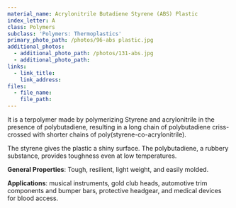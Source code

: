 ```yaml
---
material_name: Acrylonitrile Butadiene Styrene (ABS) Plastic
index_letter: A
class: Polymers
subclass: 'Polymers: Thermoplastics'
primary_photo_path: /photos/96-abs plastic.jpg
additional_photos:
  - additional_photo_path: /photos/131-abs.jpg
  - additional_photo_path:
links:
  - link_title:
    link_address:
files:
  - file_name:
    file_path:
---
```



It is a terpolymer made by polymerizing Styrene and acrylonitrile in the presence of polybutadiene, resulting in a long chain of polybutadiene criss-crossed with shorter chains of poly(styrene-co-acrylonitrile).

The styrene gives the plastic a shiny surface. The polybutadiene, a rubbery substance, provides toughness even at low temperatures.

**General Properties**: Tough, resilient, light weight, and easily molded.

**Applications**: musical instruments, gold club heads, automotive trim components and bumper bars, protective headgear, and medical devices for blood access.